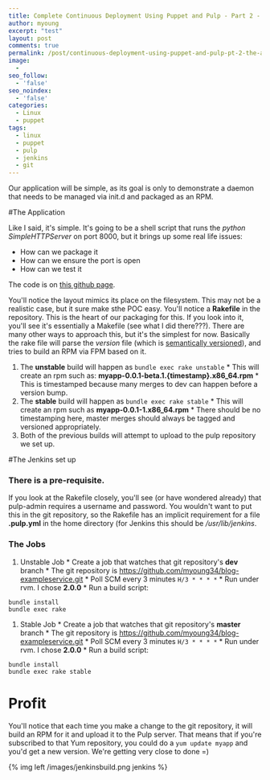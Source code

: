 ```yaml
---
title: Complete Continuous Deployment Using Puppet and Pulp - Part 2 - The Application
author: myoung
excerpt: "test"
layout: post
comments: true
permalink: /post/continuous-deployment-using-puppet-and-pulp-pt-2-the-app
image:
  - 
seo_follow:
  - 'false'
seo_noindex:
  - 'false'
categories:
  - Linux
  - puppet
tags:
  - linux
  - puppet
  - pulp
  - jenkins
  - git
---
```

Our application will be simple, as its goal is only to demonstrate a daemon that needs to be managed via init.d and packaged as an RPM.<!--more-->

#The Application

Like I said, it's simple. It's going to be a shell script that runs the *python SimpleHTTPServer* on port 8000, but it brings up some real life issues:

  * How can we package it
  * How can we ensure the port is open
  * How can we test it

The code is on [this github page](https://github.com/myoung34/blog-exampleservice).

You'll notice the layout mimics its place on the filesystem. This may not be a realistic case, but it sure make sthe POC easy. You'll notice a **Rakefile** in the repository. This is the heart of our packaging for this. If you look into it, you'll see it's essentially a Makefile (see what I did there???). There are many other ways to approach this, but it's the simplest for now. Basically the rake file will parse the *version* file (which is [semantically versioned](http://semver.org/)), and tries to build an RPM via FPM based on it.

  1. The **unstable** build will happen as ``bundle exec rake unstable``
    * This will create an rpm such as: **myapp-0.0.1-beta.1.{timestamp}.x86_64.rpm**
    * This is timestamped because many merges to dev can happen before a version bump.
  1. The **stable** build will happen as ``bundle exec rake stable``
    * This will create an rpm such as **myapp-0.0.1-1.x86_64.rpm**
    * There should be no timestamping here, master merges should always be tagged and versioned appropriately.
  1. Both of the previous builds will attempt to upload to the pulp repository we set up.

#The Jenkins set up
### There is a pre-requisite.

If you look at the Rakefile closely, you'll see (or have wondered already) that pulp-admin requires a username and password. You wouldn't want to put this in the git repository, so the Rakefile has an implicit requirement for a file **.pulp.yml** in the home directory (for Jenkins this should be */usr/lib/jenkins*.

### The Jobs
  1. Unstable Job
    * Create a job that watches that git repository's **dev** branch
    * The git repository is https://github.com/myoung34/blog-exampleservice.git
    * Poll SCM every 3 minutes ``H/3 * * * *``
    * Run under rvm. I chose **2.0.0**
    * Run a build script:
```
bundle install
bundle exec rake
```
  1. Stable Job
    * Create a job that watches that git repository's **master** branch
    * The git repository is https://github.com/myoung34/blog-exampleservice.git
    * Poll SCM every 3 minutes ``H/3 * * * *``
    * Run under rvm. I chose **2.0.0**
    * Run a build script:
```
bundle install
bundle exec rake stable
```

# Profit

You'll notice that each time you make a change to the git repository, it will build an RPM for it and upload it to the Pulp server. That means that if you're subscribed to that Yum repository, you could do a ``yum update myapp`` and you'd get a new version. We're getting very close to done =)

{% img left /images/jenkinsbuild.png jenkins %}
